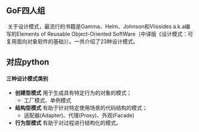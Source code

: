 ## GoF四人组

​	关于设计模式，最流行的书籍是Gamma、Helm、Johnson和Vlissides a.k.a编写的Elements of Reusable Object-Oriented SoftWare（中译版《设计模式：可复用面向对象软件的基础》）。一共介绍了23种设计模式。

## 对应python

#### 三种设计模式类别

 - **创建型模式**	用于生成具有特定行为的对象的模式；
   	- 工厂模式、单例模式
- **结构型模式**    有助于针对特定使用场景的代码结构的模式；
    - 适配器(Adapter)、代理(Proxy)、外观(Facade)
- **行为型模式**    有助于对过程进行结构化的模式。

